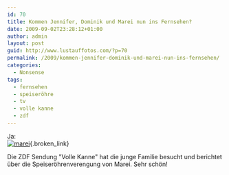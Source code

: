 ```yaml
---
id: 70
title: Kommen Jennifer, Dominik und Marei nun ins Fernsehen?
date: 2009-09-02T23:28:12+01:00
author: admin
layout: post
guid: http://www.lustauffotos.com/?p=70
permalink: /2009/kommen-jennifer-dominik-und-marei-nun-ins-fernsehen/
categories:
  - Nonsense
tags:
  - fernsehen
  - speiseröhre
  - tv
  - volle kanne
  - zdf
---
```

Ja:  
[<img src="/files/2009/09/marei.png" alt="marei" width="500" height="317" class="aligncenter size-full wp-image-71" srcset="/files/2009/09/marei.png 500w, /files/2009/09/marei-300x190.png 300w" sizes="(max-width: 500px) 100vw, 500px" />](http://www.zdf.de/ZDFmediathek/content/831236?inPopup=truea){.broken_link}

Die ZDF Sendung "Volle Kanne" hat die junge Familie besucht und berichtet über die Speiseröhrenverengung von Marei. Sehr schön!